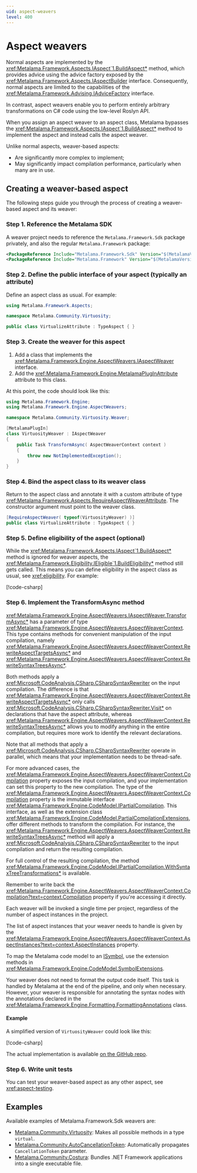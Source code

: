 ```yaml
---
uid: aspect-weavers
level: 400
---
```


# Aspect weavers

Normal aspects are implemented by the <xref:Metalama.Framework.Aspects.IAspect`1.BuildAspect*> method, which provides advice using the advice factory exposed by the <xref:Metalama.Framework.Aspects.IAspectBuilder> interface. Consequently, normal aspects are limited to the capabilities of the <xref:Metalama.Framework.Advising.IAdviceFactory> interface.

In contrast, aspect weavers enable you to perform entirely arbitrary transformations on C# code using the low-level Roslyn API.

When you assign an aspect weaver to an aspect class, Metalama bypasses the <xref:Metalama.Framework.Aspects.IAspect`1.BuildAspect*> method to implement the aspect and instead calls the aspect weaver.

Unlike normal aspects, weaver-based aspects:

* Are significantly more complex to implement;
* May significantly impact compilation performance, particularly when many are in use.

## Creating a weaver-based aspect

The following steps guide you through the process of creating a weaver-based aspect and its weaver:

### Step 1. Reference the Metalama SDK

A weaver project needs to reference the `Metalama.Framework.Sdk` package privately, and also the regular `Metalama.Framework` package:

```xml
<PackageReference Include="Metalama.Framework.Sdk" Version="$(MetalamaVersion)" PrivateAssets="all" />
<PackageReference Include="Metalama.Framework" Version="$(MetalamaVersion)" />
```

### Step 2. Define the public interface of your aspect (typically an attribute)

Define an aspect class as usual. For example:

```csharp
using Metalama.Framework.Aspects;

namespace Metalama.Community.Virtuosity;

public class VirtualizeAttribute : TypeAspect { }
```

### Step 3. Create the weaver for this aspect

1. Add a class that implements the <xref:Metalama.Framework.Engine.AspectWeavers.IAspectWeaver> interface.
2. Add the <xref:Metalama.Framework.Engine.MetalamaPlugInAttribute> attribute to this class.

At this point, the code should look like this:

```cs
using Metalama.Framework.Engine;
using Metalama.Framework.Engine.AspectWeavers;

namespace Metalama.Community.Virtuosity.Weaver;

[MetalamaPlugIn]
class VirtuosityWeaver : IAspectWeaver
{
    public Task TransformAsync( AspectWeaverContext context )
    {
        throw new NotImplementedException();
    }
}
```

### Step 4. Bind the aspect class to its weaver class

Return to the aspect class and annotate it with a custom attribute of type <xref:Metalama.Framework.Aspects.RequireAspectWeaverAttribute>. The constructor argument must point to the weaver class.

```cs
[RequireAspectWeaver( typeof(VirtuosityWeaver) )]
public class VirtualizeAttribute : TypeAspect { }
```

### Step 5. Define eligibility of the aspect (optional)

While the <xref:Metalama.Framework.Aspects.IAspect`1.BuildAspect*> method is ignored for weaver aspects, the <xref:Metalama.Framework.Eligibility.IEligible`1.BuildEligibility*> method still gets called. This means you can define eligibility in the aspect class as usual, see <xref:eligibility>. For example:

[!code-csharp[](~\source-dependencies\Metalama.Community\src\Metalama.Community.Virtuosity\Metalama.Community.Virtuosity\VirtualizeAttribute.cs#L3-L100)]

### Step 6. Implement the TransformAsync method

<xref:Metalama.Framework.Engine.AspectWeavers.IAspectWeaver.TransformAsync*> has a parameter of type <xref:Metalama.Framework.Engine.AspectWeavers.AspectWeaverContext>. This type contains methods for convenient manipulation of the input compilation, namely <xref:Metalama.Framework.Engine.AspectWeavers.AspectWeaverContext.RewriteAspectTargetsAsync*> and <xref:Metalama.Framework.Engine.AspectWeavers.AspectWeaverContext.RewriteSyntaxTreesAsync*>.

Both methods apply a <xref:Microsoft.CodeAnalysis.CSharp.CSharpSyntaxRewriter> on the input compilation. The difference is that <xref:Metalama.Framework.Engine.AspectWeavers.AspectWeaverContext.RewriteAspectTargetsAsync*> only calls <xref:Microsoft.CodeAnalysis.CSharp.CSharpSyntaxRewriter.Visit*> on declarations that have the aspect attribute, whereas <xref:Metalama.Framework.Engine.AspectWeavers.AspectWeaverContext.RewriteSyntaxTreesAsync*> allows you to modify anything in the entire compilation, but requires more work to identify the relevant declarations.

Note that all methods that apply a <xref:Microsoft.CodeAnalysis.CSharp.CSharpSyntaxRewriter> operate in parallel, which means that your implementation needs to be thread-safe.

For more advanced cases, the <xref:Metalama.Framework.Engine.AspectWeavers.AspectWeaverContext.Compilation> property exposes the input compilation, and your implementation can set this property to the new compilation.
The type of the <xref:Metalama.Framework.Engine.AspectWeavers.AspectWeaverContext.Compilation> property is the immutable interface <xref:Metalama.Framework.Engine.CodeModel.IPartialCompilation>. This interface, as well as the extension class <xref:Metalama.Framework.Engine.CodeModel.PartialCompilationExtensions>, offer different methods to transform the compilation. For instance, the <xref:Metalama.Framework.Engine.AspectWeavers.AspectWeaverContext.RewriteSyntaxTreesAsync*> method will apply a <xref:Microsoft.CodeAnalysis.CSharp.CSharpSyntaxRewriter> to the input compilation and return the resulting compilation.

For full control of the resulting compilation, the method <xref:Metalama.Framework.Engine.CodeModel.IPartialCompilation.WithSyntaxTreeTransformations*> is available.

Remember to write back the <xref:Metalama.Framework.Engine.AspectWeavers.AspectWeaverContext.Compilation?text=context.Compilation> property if you're accessing it directly.

Each weaver will be invoked a single time per project, regardless of the number of aspect instances in the project.

The list of aspect instances that your weaver needs to handle is given by the <xref:Metalama.Framework.Engine.AspectWeavers.AspectWeaverContext.AspectInstances?text=context.AspectInstances> property.

To map the Metalama code model to an [ISymbol](https://learn.microsoft.com/en-us/dotnet/api/microsoft.codeanalysis.isymbol), use the extension methods in <xref:Metalama.Framework.Engine.CodeModel.SymbolExtensions>.

Your weaver does not need to format the output code itself. This task is handled by Metalama at the end of the pipeline, and only when necessary.
However, your weaver is responsible for annotating the syntax nodes with the annotations declared in the  <xref:Metalama.Framework.Engine.Formatting.FormattingAnnotations> class.

#### Example

A simplified version of `VirtuosityWeaver` could look like this:

[!code-csharp[](~\code\Metalama.Documentation.SampleCode.Sdk\VirtuosityWeaver.cs)]

The actual implementation is available [on the GitHub repo](https://github.com/postsharp/Metalama.Community/blob/master/src/Metalama.Community.Virtuosity/Metalama.Community.Virtuosity/VirtuosityWeaver.cs).

### Step 6. Write unit tests

You can test your weaver-based aspect as any other aspect, see <xref:aspect-testing>.

## Examples

Available examples of Metalama.Framework.Sdk weavers are:

* [Metalama.Community.Virtuosity](https://github.com/postsharp/Metalama.Community/tree/master/src/Metalama.Community.Virtuosity): Makes all possible methods in a type `virtual`.
* [Metalama.Community.AutoCancellationToken](https://github.com/postsharp/Metalama.Community/tree/master/src/Metalama.Community.AutoCancellationToken): Automatically propagates `CancellationToken` parameter.
* [Metalama.Community.Costura](https://github.com/postsharp/Metalama.Community/tree/master/src/Metalama.Community.Costura): Bundles .NET Framework applications into a single executable file.
